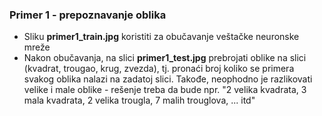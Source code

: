 ### Primer 1 - prepoznavanje oblika

* Sliku **primer1_train.jpg** koristiti za obučavanje veštačke neuronske mreže
* Nakon obučavanja, na slici **primer1_test.jpg** prebrojati oblike na slici (kvadrat, trougao, krug, zvezda),
tj. pronaći broj koliko se primera svakog oblika nalazi na zadatoj slici.
Takođe, neophodno je razlikovati velike i male oblike - rešenje treba da bude npr. "2 velika kvadrata, 3 mala kvadrata, 2 velika trougla, 7 malih trouglova, ... itd"